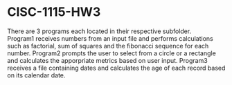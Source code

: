 # CISC-1115-HW3

There are 3 programs each located in their respective subfolder.  
Program1 receives numbers from an input file and performs calculations such as factorial, sum of squares and the fibonacci sequence for each number.
Program2 prompts the user to select from a circle or a rectangle and calculates the apporpriate metrics based on user input.
Program3 receives a file containing dates and calculates the age of each record based on its calendar date.